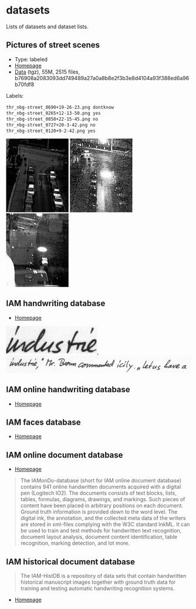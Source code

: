 # datasets

Lists of datasets and dataset lists.

## Pictures of street scenes

* Type: labeled
* [Homepage](https://www.informatik.uni-augsburg.de/de/lehrstuehle/dbis/db/alumni/mandl/downloads/)
* [Data](https://www.informatik.uni-augsburg.de/de/lehrstuehle/dbis/db/alumni/mandl/downloads/webcam_streetscene.tgz) (tgz), 55M, 2515 files, b76908a2083093dd749489a27a0a8b8e2f3b3e8d4104a93f388ed6a96b70fdf8

Labels:

```
thr_nbg-street_0690+19-26-23.png dontknow
thr_nbg-street_0265+12-13-50.png yes
thr_nbg-street_0858+22-15-45.png no
thr_nbg-street_0727+20-3-42.png no
thr_nbg-street_0120+9-2-42.png yes
```

![](examples/webcam/thr_nbg-street_0470+15-44-24.png) ![](examples/webcam/xxx_nbg-street_0579+19-4-33.png) ![](examples/webcam/zzz_nbg-street_0475+17-20-42.png)

## IAM handwriting database

* [Homepage](http://www.fki.inf.unibe.ch/databases/iam-handwriting-database)

![](examples/iam/a01-122-02-00.jpg), ![](examples/iam/a01-122-02.jpg)

## IAM online handwriting database

* [Homepage](http://www.fki.inf.unibe.ch/databases/iam-on-line-handwriting-database)

## IAM faces database

* [Homepage](http://www.fki.inf.unibe.ch/databases/iam-faces-database)

## IAM online document database

* [Homepage](http://www.fki.inf.unibe.ch/databases/iam-online-document-database)

> The IAMonDo-database (short for IAM online document database) contains 941
> online handwritten documents
acquired with a digital pen (Logitech IO2). The documents  consists of text
blocks, lists, tables, formulas, diagrams, drawings, and markings. Such pieces
of content have been placed in arbitrary positions on each document. Ground
truth information is provided down to the word level.  The digital ink, the
annotation, and the collected meta data of the writers are stored in xml-files
complying with the W3C standard InkML.  It can be used to train and test
methods for handwritten text recognition, document layout analysis, document
content identification, table recognition, marking detection, and lot more.

## IAM historical document database

> The IAM-HistDB is a repository of data sets that contain handwritten
> historical manuscript images together with ground truth data for training and
> testing automatic handwriting recognition systems.

* [Homepage](http://www.fki.inf.unibe.ch/databases/iam-historical-document-database)

